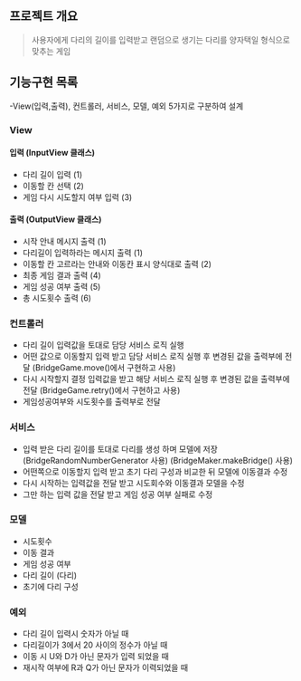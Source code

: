 ## 프로젝트 개요 
> 사용자에게 다리의 길이를 입력받고 랜덤으로 생기는 다리를 양자택일 형식으로 맞추는 게임

## 기능구현 목록
-View(입력,출력), 컨트롤러, 서비스, 모델, 예외 5가지로 구분하여 설계

### View
#### 입력 (InputView 클래스)
- 다리 길이 입력 (1)
- 이동할 칸 선택 (2)
- 게임 다시 시도할지 여부 입력 (3)
####  출력 (OutputView 클래스)
- 시작 안내 메시지 출력 (1)
- 다리길이 입력하라는 메시지 출력 (1)
- 이동할 칸 고르라는 안내와 이동칸 표시 양식대로 출력  (2)
-  최종 게임 결과 출력 (4)
- 게임 성공 여부 출력 (5)
- 총 시도횟수 출력 (6)

### 컨트롤러
- 다리 길이 입력값을 토대로 담당 서비스 로직 실행 
- 어떤 값으로 이동할지 입력 받고 담당 서비스 로직 실행 후 변경된 값을 출력부에 전달 (BridgeGame.move()에서 구현하고 사용)
- 다시 시작할지 결정 입력값을 받고 해당 서비스 로직 실행 후 변경된 값을 출력부에 전달 (BridgeGame.retry()에서 구현하고 사용)
- 게임성공여부와 시도횟수를 출력부로 전달 

### 서비스
- 입력 받은 다리 길이를 토대로 다리를 생성 하며 모델에 저장 (BridgeRandomNumberGenerator 사용) (BridgeMaker.makeBridge() 사용)
- 어떤쪽으로 이동할지 입력 받고 초기 다리 구성과 비교한 뒤 모델에 이동결과 수정
- 다시 시작하는 입력값을 전달 받고 시도회수와 이동결과 모델을 수정
- 그만 하는 입력 값을 전달 받고 게임 성공 여부 실패로 수정 

### 모델
- 시도횟수  
- 이동 결과  
- 게임 성공 여부  
- 다리 길이 (다리)  
- 초기에 다리 구성

### 예외
- 다리 길이 입력시 숫자가 아닐 때
- 다리길이가 3에서 20 사이의 정수가 아닐 때
- 이동 시  U와 D가 아닌 문자가 입력 되었을 때
- 재시작 여부에 R과 Q가 아닌 문자가 이력되었을 때 
